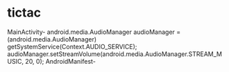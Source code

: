 # tictac
MainActivity-
android.media.AudioManager audioManager = (android.media.AudioManager) getSystemService(Context.AUDIO_SERVICE); audioManager.setStreamVolume(android.media.AudioManager.STREAM_MUSIC, 20, 0);
AndroidManifest-
<uses-permission android:name="android.permission.MODIFY_AUDIO_SETTINGS" />
